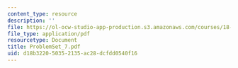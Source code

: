 ```yaml
---
content_type: resource
description: ''
file: https://ol-ocw-studio-app-production.s3.amazonaws.com/courses/18-04-complex-variables-with-applications-fall-1999/d18b322050352135ac28dcfdd0540f16_ProblemSet_7.pdf
file_type: application/pdf
resourcetype: Document
title: ProblemSet_7.pdf
uid: d18b3220-5035-2135-ac28-dcfdd0540f16
---
```

